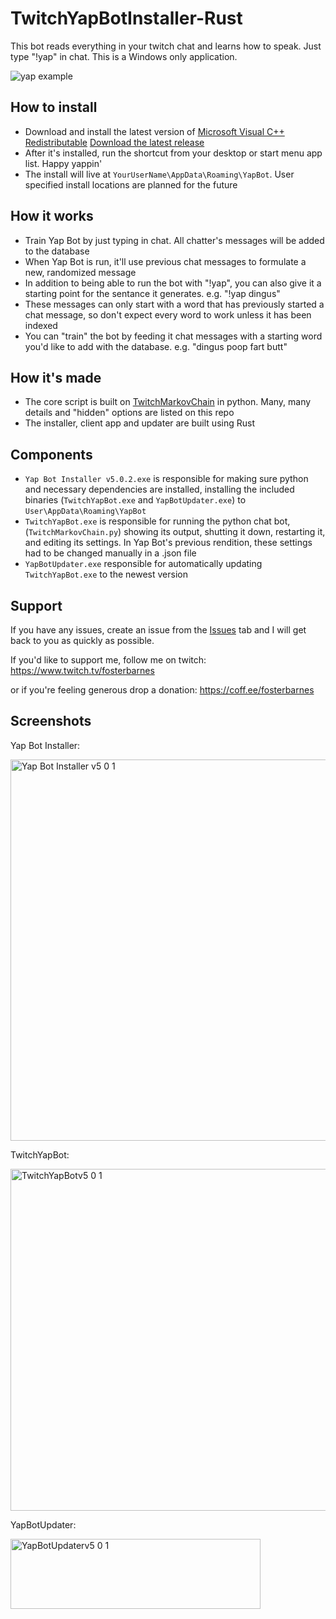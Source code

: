 # TwitchYapBotInstaller-Rust
This bot reads everything in your twitch chat and learns how to speak. Just type "!yap" in chat. This is a Windows only application.

![yap example](https://github.com/user-attachments/assets/0e3da20f-a635-4749-a04a-83609ac17a40)

## How to install
- Download and install the latest version of [Microsoft Visual C++ Redistributable](https://aka.ms/vs/17/release/vc_redist.x64.exe)
[Download the latest release](https://github.com/fosterbarnes/TwitchYapBotInstaller-Rust/releases/download/v5.0.2/Yap.Bot.Installer.v5.0.2.exe)
- After it's installed, run the shortcut from your desktop or start menu app list. Happy yappin'
- The install will live at `YourUserName\AppData\Roaming\YapBot`. User specified install locations are planned for the future

## How it works
- Train Yap Bot by just typing in chat. All chatter's messages will be added to the database
- When Yap Bot is run, it'll use previous chat messages to formulate a new, randomized message
- In addition to being able to run the bot with "!yap", you can also give it a starting point for the sentance it generates. e.g. "!yap dingus"
- These messages can only start with a word that has previously started a chat message, so don't expect every word to work unless it has been indexed
- You can "train" the bot by feeding it chat messages with a starting word you'd like to add with the database. e.g. "dingus poop fart butt"

## How it's made
- The core script is built on [TwitchMarkovChain](https://github.com/fosterbarnes/TwitchMarkovChain) in python. Many, many details and "hidden" options are listed on this repo
- The installer, client app and updater are built using Rust

## Components
- `Yap Bot Installer v5.0.2.exe` is responsible for making sure python and necessary dependencies are installed, installing the included binaries (`TwitchYapBot.exe` and `YapBotUpdater.exe`) to `User\AppData\Roaming\YapBot`
- `TwitchYapBot.exe` is responsible for running the python chat bot, (`TwitchMarkovChain.py`) showing its output, shutting it down, restarting it, and editing its settings. In Yap Bot's previous rendition, these settings had to be changed manually in a .json file
- `YapBotUpdater.exe` responsible for automatically updating `TwitchYapBot.exe` to the newest version

## Support
If you have any issues, create an issue from the [Issues](https://github.com/fosterbarnes/TwitchYapBotInstaller-Rust/issues) tab and I will get back to you as quickly as possible.

If you'd like to support me, follow me on twitch:
https://www.twitch.tv/fosterbarnes

or if you're feeling generous drop a donation:
https://coff.ee/fosterbarnes

## Screenshots
Yap Bot Installer:

<img width="800" height="610" alt="Yap Bot Installer v5 0 1" src="https://github.com/user-attachments/assets/835e3973-5907-44b6-9071-61347f4ea31d" />


TwitchYapBot:

<img width="800" height="547" alt="TwitchYapBotv5 0 1" src="https://github.com/user-attachments/assets/3b9df747-2817-4a9c-9cd8-4f44c6b54cd3" />


YapBotUpdater:

<img width="400" height="112" alt="YapBotUpdaterv5 0 1" src="https://github.com/user-attachments/assets/2fef4e40-87e0-4f51-be38-ac98bd5dcf58" />
